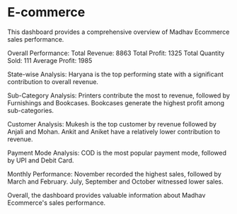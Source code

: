 # E-commerce
This dashboard provides a comprehensive overview of Madhav Ecommerce sales performance. 

Overall Performance:
Total Revenue: 8863
Total Profit: 1325
Total Quantity Sold: 111
Average Profit: 1985

State-wise Analysis:
Haryana is the top performing state with a significant contribution to overall revenue.

Sub-Category Analysis:
Printers contribute the most to revenue, followed by Furnishings and Bookcases.
Bookcases generate the highest profit among sub-categories.

Customer Analysis:
Mukesh is the top customer by revenue followed by Anjali and Mohan.
Ankit and Aniket have a relatively lower contribution to revenue.

Payment Mode Analysis:
COD is the most popular payment mode, followed by UPI and Debit Card.

Monthly Performance:
November recorded the highest sales, followed by March and February.
July, September and October witnessed lower sales.

Overall, the dashboard provides valuable information about Madhav Ecommerce's sales performance.

